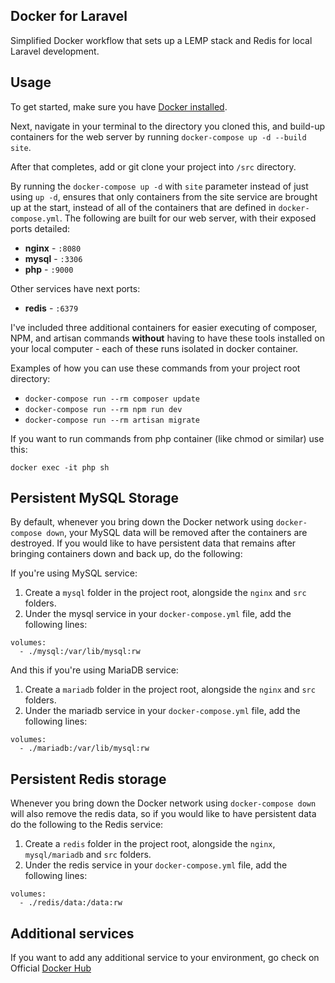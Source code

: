 ## Docker for Laravel
Simplified Docker workflow that sets up a LEMP stack and Redis for local Laravel development.
## Usage

To get started, make sure you have [Docker installed](https://docs.docker.com/docker-for-mac/install/).

Next, navigate in your terminal to the directory you cloned this, and build-up containers for the web server by running `docker-compose up -d --build site`.

After that completes, add or git clone your project into `/src` directory.

By running the `docker-compose up -d` with `site` parameter instead of just using `up -d`, ensures that only containers from the site service are brought up at the start, instead of all of the containers that are defined in `docker-compose.yml`. The following are built for our web server, with their exposed ports detailed:

- **nginx** - `:8080`
- **mysql** - `:3306`
- **php** - `:9000`

Other services have next ports:
- **redis** - `:6379`

I've included three additional containers for easier executing of composer, NPM, and artisan commands **without** having to have these tools installed on your local computer - each of these runs isolated in docker container. 

Examples of how you can use these commands from your project root directory:

- `docker-compose run --rm composer update`
- `docker-compose run --rm npm run dev`
- `docker-compose run --rm artisan migrate`

If you want to run commands from php container (like chmod or similar) use this:
```
docker exec -it php sh
```

## Persistent MySQL Storage

By default, whenever you bring down the Docker network using `docker-compose down`, your MySQL data will be removed after the containers are destroyed. If you would like to have persistent data that remains after bringing containers down and back up, do the following:

If you're using MySQL service:
1. Create a `mysql` folder in the project root, alongside the `nginx` and `src` folders.
2. Under the mysql service in your `docker-compose.yml` file, add the following lines:

```
volumes:
  - ./mysql:/var/lib/mysql:rw
```

And this if you're using MariaDB service:
1. Create a `mariadb` folder in the project root, alongside the `nginx` and `src` folders.
2. Under the mariadb service in your `docker-compose.yml` file, add the following lines:

```
volumes:
  - ./mariadb:/var/lib/mysql:rw
```

## Persistent Redis storage
Whenever you bring down the Docker network using `docker-compose down` will also remove the redis data, so if you would like to have persistent data do the following to the Redis service:

1. Create a `redis` folder in the project root, alongside the `nginx`, `mysql/mariadb` and `src` folders.
2. Under the redis service in your `docker-compose.yml` file, add the following lines:

```
volumes:
  - ./redis/data:/data:rw
```

## Additional services

If you want to add any additional service to your environment, go check on Official [Docker Hub](https://hub.docker.com/)